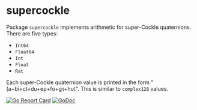 # supercockle

Package `supercockle` implements arithmetic for super-Cockle quaternions. There are five types:

* `Int64`
* `Float64`
* `Int`
* `Float`
* `Rat`

Each super-Cockle quaternion value is printed in the form "(a+bi+ct+du+eρ+fσ+gτ+hυ)". This is similar to `complex128` values.

[![Go Report Card](https://goreportcard.com/badge/gojp/goreportcard)](https://goreportcard.com/report/github.com/meirizarrygelpi/numbers/supercockle) [![GoDoc](https://godoc.org/github.com/meirizarrygelpi/numbers/supercockle?status.svg)](https://godoc.org/github.com/meirizarrygelpi/numbers/supercockle)